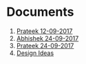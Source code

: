 # Documents
1. [Prateek 12-09-2017](prateek12Sep2017.html)
2. [Abhishek 24-09-2017](abhishek24Sep2017.html)
3. [Prateek 24-09-2017](symptoms.html)
4. [Design Ideas](DesignIdeas.html)
